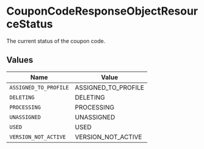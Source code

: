 # CouponCodeResponseObjectResourceStatus

The current status of the coupon code.


## Values

| Name                  | Value                 |
| --------------------- | --------------------- |
| `ASSIGNED_TO_PROFILE` | ASSIGNED_TO_PROFILE   |
| `DELETING`            | DELETING              |
| `PROCESSING`          | PROCESSING            |
| `UNASSIGNED`          | UNASSIGNED            |
| `USED`                | USED                  |
| `VERSION_NOT_ACTIVE`  | VERSION_NOT_ACTIVE    |